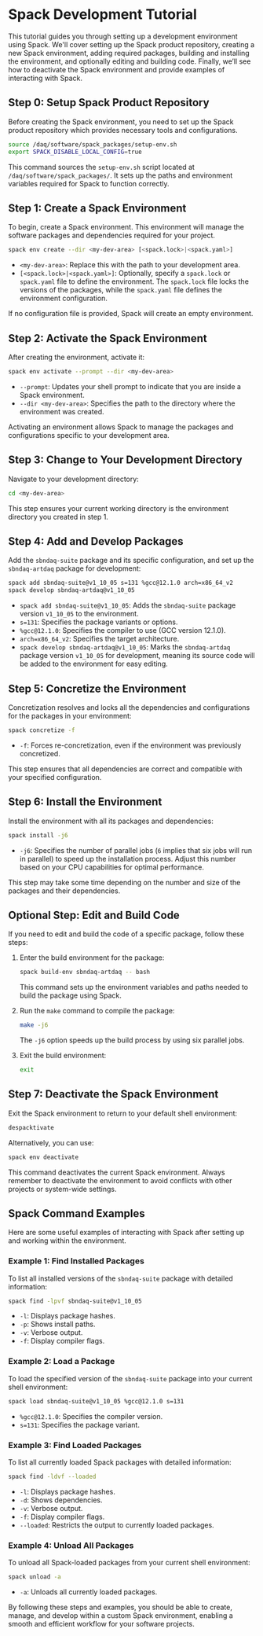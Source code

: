 # Spack Development Tutorial

This tutorial guides you through setting up a development environment using Spack. We'll cover setting up the Spack product repository, creating a new Spack environment, adding required packages, building and installing the environment, and optionally editing and building code. Finally, we’ll see how to deactivate the Spack environment and provide examples of interacting with Spack.

## Step 0: Setup Spack Product Repository

Before creating the Spack environment, you need to set up the Spack product repository which provides necessary tools and configurations.

```sh
source /daq/software/spack_packages/setup-env.sh
export SPACK_DISABLE_LOCAL_CONFIG=true
```

This command sources the `setup-env.sh` script located at `/daq/software/spack_packages/`. It sets up the paths and environment variables required for Spack to function correctly.

## Step 1: Create a Spack Environment

To begin, create a Spack environment. This environment will manage the software packages and dependencies required for your project.

```sh
spack env create --dir <my-dev-area> [<spack.lock>|<spack.yaml>]
```

- `<my-dev-area>`: Replace this with the path to your development area.
- `[<spack.lock>|<spack.yaml>]`: Optionally, specify a `spack.lock` or `spack.yaml` file to define the environment. The `spack.lock` file locks the versions of the packages, while the `spack.yaml` file defines the environment configuration.

If no configuration file is provided, Spack will create an empty environment.

## Step 2: Activate the Spack Environment

After creating the environment, activate it:

```sh
spack env activate --prompt --dir <my-dev-area>
```

- `--prompt`: Updates your shell prompt to indicate that you are inside a Spack environment.
- `--dir <my-dev-area>`: Specifies the path to the directory where the environment was created.

Activating an environment allows Spack to manage the packages and configurations specific to your development area.

## Step 3: Change to Your Development Directory

Navigate to your development directory:

```sh
cd <my-dev-area>
```

This step ensures your current working directory is the environment directory you created in step 1.

## Step 4: Add and Develop Packages

Add the `sbndaq-suite` package and its specific configuration, and set up the `sbndaq-artdaq` package for development:

```sh
spack add sbndaq-suite@v1_10_05 s=131 %gcc@12.1.0 arch=x86_64_v2
spack develop sbndaq-artdaq@v1_10_05
```

- `spack add sbndaq-suite@v1_10_05`: Adds the `sbndaq-suite` package version `v1_10_05` to the environment.
- `s=131`: Specifies the package variants or options.
- `%gcc@12.1.0`: Specifies the compiler to use (GCC version 12.1.0).
- `arch=x86_64_v2`: Specifies the target architecture.
- `spack develop sbndaq-artdaq@v1_10_05`: Marks the `sbndaq-artdaq` package version `v1_10_05` for development, meaning its source code will be added to the environment for easy editing.

## Step 5: Concretize the Environment

Concretization resolves and locks all the dependencies and configurations for the packages in your environment:

```sh
spack concretize -f
```

- `-f`: Forces re-concretization, even if the environment was previously concretized.

This step ensures that all dependencies are correct and compatible with your specified configuration.

## Step 6: Install the Environment

Install the environment with all its packages and dependencies:

```sh
spack install -j6
```

- `-j6`: Specifies the number of parallel jobs (`6` implies that six jobs will run in parallel) to speed up the installation process. Adjust this number based on your CPU capabilities for optimal performance.

This step may take some time depending on the number and size of the packages and their dependencies.

## Optional Step: Edit and Build Code

If you need to edit and build the code of a specific package, follow these steps:

1. Enter the build environment for the package:

    ```sh
    spack build-env sbndaq-artdaq -- bash
    ```

    This command sets up the environment variables and paths needed to build the package using Spack.

2. Run the `make` command to compile the package:

    ```sh
    make -j6
    ```

    The `-j6` option speeds up the build process by using six parallel jobs.

3. Exit the build environment:

    ```sh
    exit
    ```

## Step 7: Deactivate the Spack Environment

Exit the Spack environment to return to your default shell environment:

```sh
despacktivate
```

Alternatively, you can use:

```sh
spack env deactivate
```

This command deactivates the current Spack environment. Always remember to deactivate the environment to avoid conflicts with other projects or system-wide settings.

## Spack Command Examples

Here are some useful examples of interacting with Spack after setting up and working within the environment.

### Example 1: Find Installed Packages

To list all installed versions of the `sbndaq-suite` package with detailed information:

```sh
spack find -lpvf sbndaq-suite@v1_10_05
```

- `-l`: Displays package hashes.
- `-p`: Shows install paths.
- `-v`: Verbose output.
- `-f`: Display compiler flags.

### Example 2: Load a Package

To load the specified version of the `sbndaq-suite` package into your current shell environment:

```sh
spack load sbndaq-suite@v1_10_05 %gcc@12.1.0 s=131
```

- `%gcc@12.1.0`: Specifies the compiler version.
- `s=131`: Specifies the package variant.

### Example 3: Find Loaded Packages

To list all currently loaded Spack packages with detailed information:

```sh
spack find -ldvf --loaded
```

- `-l`: Displays package hashes.
- `-d`: Shows dependencies.
- `-v`: Verbose output.
- `-f`: Display compiler flags.
- `--loaded`: Restricts the output to currently loaded packages.

### Example 4: Unload All Packages

To unload all Spack-loaded packages from your current shell environment:

```sh
spack unload -a
```

- `-a`: Unloads all currently loaded packages.

By following these steps and examples, you should be able to create, manage, and develop within a custom Spack environment, enabling a smooth and efficient workflow for your software projects.
